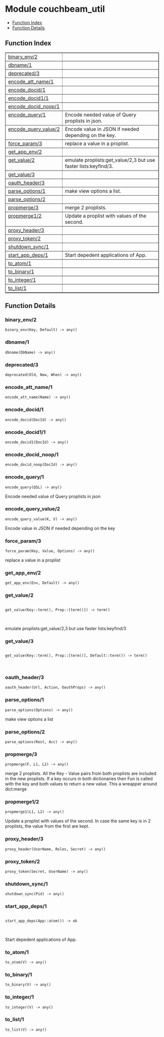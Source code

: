 

# Module couchbeam_util #
* [Function Index](#index)
* [Function Details](#functions)

<a name="index"></a>

## Function Index ##


<table width="100%" border="1" cellspacing="0" cellpadding="2" summary="function index"><tr><td valign="top"><a href="#binary_env-2">binary_env/2</a></td><td></td></tr><tr><td valign="top"><a href="#dbname-1">dbname/1</a></td><td></td></tr><tr><td valign="top"><a href="#deprecated-3">deprecated/3</a></td><td></td></tr><tr><td valign="top"><a href="#encode_att_name-1">encode_att_name/1</a></td><td></td></tr><tr><td valign="top"><a href="#encode_docid-1">encode_docid/1</a></td><td></td></tr><tr><td valign="top"><a href="#encode_docid1-1">encode_docid1/1</a></td><td></td></tr><tr><td valign="top"><a href="#encode_docid_noop-1">encode_docid_noop/1</a></td><td></td></tr><tr><td valign="top"><a href="#encode_query-1">encode_query/1</a></td><td>Encode needed value of Query proplists in json.</td></tr><tr><td valign="top"><a href="#encode_query_value-2">encode_query_value/2</a></td><td>Encode value in JSON if needed depending on the key.</td></tr><tr><td valign="top"><a href="#force_param-3">force_param/3</a></td><td>replace a value in a proplist.</td></tr><tr><td valign="top"><a href="#get_app_env-2">get_app_env/2</a></td><td></td></tr><tr><td valign="top"><a href="#get_value-2">get_value/2</a></td><td>emulate proplists:get_value/2,3 but use faster lists:keyfind/3.</td></tr><tr><td valign="top"><a href="#get_value-3">get_value/3</a></td><td></td></tr><tr><td valign="top"><a href="#oauth_header-3">oauth_header/3</a></td><td></td></tr><tr><td valign="top"><a href="#parse_options-1">parse_options/1</a></td><td>make view options a list.</td></tr><tr><td valign="top"><a href="#parse_options-2">parse_options/2</a></td><td></td></tr><tr><td valign="top"><a href="#propmerge-3">propmerge/3</a></td><td>merge 2 proplists.</td></tr><tr><td valign="top"><a href="#propmerge1-2">propmerge1/2</a></td><td>Update a proplist with values of the second.</td></tr><tr><td valign="top"><a href="#proxy_header-3">proxy_header/3</a></td><td></td></tr><tr><td valign="top"><a href="#proxy_token-2">proxy_token/2</a></td><td></td></tr><tr><td valign="top"><a href="#shutdown_sync-1">shutdown_sync/1</a></td><td></td></tr><tr><td valign="top"><a href="#start_app_deps-1">start_app_deps/1</a></td><td>Start depedent applications of App.</td></tr><tr><td valign="top"><a href="#to_atom-1">to_atom/1</a></td><td></td></tr><tr><td valign="top"><a href="#to_binary-1">to_binary/1</a></td><td></td></tr><tr><td valign="top"><a href="#to_integer-1">to_integer/1</a></td><td></td></tr><tr><td valign="top"><a href="#to_list-1">to_list/1</a></td><td></td></tr></table>


<a name="functions"></a>

## Function Details ##

<a name="binary_env-2"></a>

### binary_env/2 ###

`binary_env(Key, Default) -> any()`

<a name="dbname-1"></a>

### dbname/1 ###

`dbname(DbName) -> any()`

<a name="deprecated-3"></a>

### deprecated/3 ###

`deprecated(Old, New, When) -> any()`

<a name="encode_att_name-1"></a>

### encode_att_name/1 ###

`encode_att_name(Name) -> any()`

<a name="encode_docid-1"></a>

### encode_docid/1 ###

`encode_docid(DocId) -> any()`

<a name="encode_docid1-1"></a>

### encode_docid1/1 ###

`encode_docid1(DocId) -> any()`

<a name="encode_docid_noop-1"></a>

### encode_docid_noop/1 ###

`encode_docid_noop(DocId) -> any()`

<a name="encode_query-1"></a>

### encode_query/1 ###

`encode_query(QSL) -> any()`

Encode needed value of Query proplists in json

<a name="encode_query_value-2"></a>

### encode_query_value/2 ###

`encode_query_value(K, V) -> any()`

Encode value in JSON if needed depending on the key

<a name="force_param-3"></a>

### force_param/3 ###

`force_param(Key, Value, Options) -> any()`

replace a value in a proplist

<a name="get_app_env-2"></a>

### get_app_env/2 ###

`get_app_env(Env, Default) -> any()`

<a name="get_value-2"></a>

### get_value/2 ###

<pre><code>
get_value(Key::term(), Prop::[term()]) -&gt; term()
</code></pre>
<br />

emulate proplists:get_value/2,3 but use faster lists:keyfind/3

<a name="get_value-3"></a>

### get_value/3 ###

<pre><code>
get_value(Key::term(), Prop::[term()], Default::term()) -&gt; term()
</code></pre>
<br />

<a name="oauth_header-3"></a>

### oauth_header/3 ###

`oauth_header(Url, Action, OauthProps) -> any()`

<a name="parse_options-1"></a>

### parse_options/1 ###

`parse_options(Options) -> any()`

make view options a list

<a name="parse_options-2"></a>

### parse_options/2 ###

`parse_options(Rest, Acc) -> any()`

<a name="propmerge-3"></a>

### propmerge/3 ###

`propmerge(F, L1, L2) -> any()`

merge 2 proplists. All the Key - Value pairs from both proplists
are included in the new proplists. If a key occurs in both dictionaries
then Fun is called with the key and both values to return a new
value. This a wreapper around dict:merge

<a name="propmerge1-2"></a>

### propmerge1/2 ###

`propmerge1(L1, L2) -> any()`

Update a proplist with values of the second. In case the same
key is in 2 proplists, the value from the first are kept.

<a name="proxy_header-3"></a>

### proxy_header/3 ###

`proxy_header(UserName, Roles, Secret) -> any()`

<a name="proxy_token-2"></a>

### proxy_token/2 ###

`proxy_token(Secret, UserName) -> any()`

<a name="shutdown_sync-1"></a>

### shutdown_sync/1 ###

`shutdown_sync(Pid) -> any()`

<a name="start_app_deps-1"></a>

### start_app_deps/1 ###

<pre><code>
start_app_deps(App::atom()) -&gt; ok
</code></pre>
<br />

Start depedent applications of App.

<a name="to_atom-1"></a>

### to_atom/1 ###

`to_atom(V) -> any()`

<a name="to_binary-1"></a>

### to_binary/1 ###

`to_binary(V) -> any()`

<a name="to_integer-1"></a>

### to_integer/1 ###

`to_integer(V) -> any()`

<a name="to_list-1"></a>

### to_list/1 ###

`to_list(V) -> any()`


